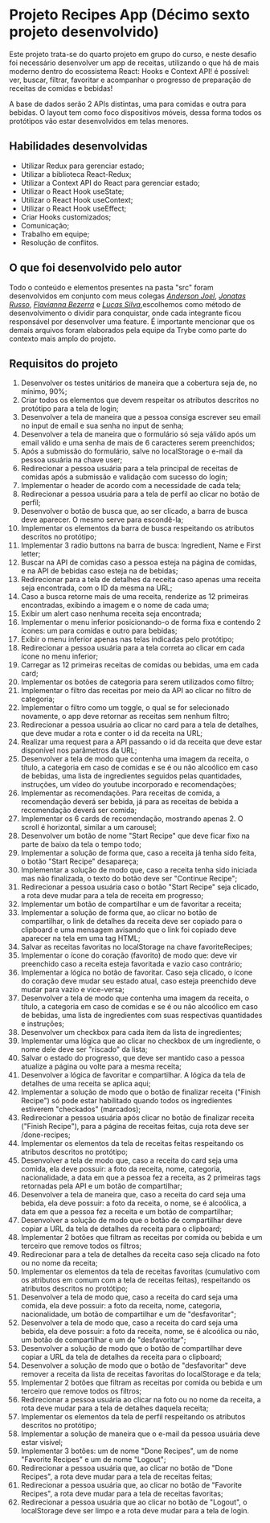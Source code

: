 # Projeto Recipes App (Décimo sexto projeto desenvolvido)

Este projeto trata-se do quarto projeto em grupo do curso, e neste desafio foi necessário desenvolver um app de receitas, utilizando o que há de mais moderno dentro do ecossistema React: Hooks e Context API! é possível: ver, buscar, filtrar, favoritar e acompanhar o progresso de preparação de receitas de comidas e bebidas!

A base de dados serão 2 APIs distintas, uma para comidas e outra para bebidas. O layout tem como foco dispositivos móveis, dessa forma todos os protótipos vão estar desenvolvidos em telas menores.

## Habilidades desenvolvidas

- Utilizar Redux para gerenciar estado;
- Utilizar a biblioteca React-Redux;
- Utilizar a Context API do React para gerenciar estado;
- Utilizar o React Hook useState;
- Utilizar o React Hook useContext;
- Utilizar o React Hook useEffect;
- Criar Hooks customizados;
- Comunicação;
- Trabalho em equipe;
- Resolução de conflitos.

## O que foi desenvolvido pelo autor

Todo o conteúdo e elementos presentes na pasta "src" foram desenvolvidos em conjunto com meus colegas _[Anderson Joel](https://github.com/andsjoel)_, _[Jonatas Russo](https://github.com/JonatasRusso)_, _[Flavianna Bezerra](https://github.com/flavianna)_ e _[Lucas Silva](https://github.com/lucassilvafs)_,escolhemos como método de desenvolvimento o dividir para conquistar, onde cada integrante ficou responsável por desenvolver uma feature. É importante mencionar que os demais arquivos foram elaborados pela equipe da Trybe como parte do contexto mais amplo do projeto.


## Requisitos do projeto

1. Desenvolver os testes unitários de maneira que a cobertura seja de, no mínimo, 90%;
2. Criar todos os elementos que devem respeitar os atributos descritos no protótipo para a tela de login;
3. Desenvolver a tela de maneira que a pessoa consiga escrever seu email no input de email e sua senha no input de senha;
4. Desenvolver a tela de maneira que o formulário só seja válido após um email válido e uma senha de mais de 6 caracteres serem preenchidos;
5. Após a submissão do formulário, salve no localStorage o e-mail da pessoa usuária na chave user;
6. Redirecionar a pessoa usuária para a tela principal de receitas de comidas após a submissão e validação com sucesso do login;
7. Implementar o header de acordo com a necessidade de cada tela;
8. Redirecionar a pessoa usuária para a tela de perfil ao clicar no botão de perfil;
9. Desenvolver o botão de busca que, ao ser clicado, a barra de busca deve aparecer. O mesmo serve para escondê-la;
10. Implementar os elementos da barra de busca respeitando os atributos descritos no protótipo;
11. Implementar 3 radio buttons na barra de busca: Ingredient, Name e First letter;
12. Buscar na API de comidas caso a pessoa esteja na página de comidas, e na API de bebidas caso esteja na de bebidas;
13. Redirecionar para a tela de detalhes da receita caso apenas uma receita seja encontrada, com o ID da mesma na URL;
14. Caso a busca retorne mais de uma receita, renderize as 12 primeiras encontradas, exibindo a imagem e o nome de cada uma;
15. Exibir um alert caso nenhuma receita seja encontrada;
16. Implementar o menu inferior posicionando-o de forma fixa e contendo 2 ícones: um para comidas e outro para bebidas;
17. Exibir o menu inferior apenas nas telas indicadas pelo protótipo;
18. Redirecionar a pessoa usuária para a tela correta ao clicar em cada ícone no menu inferior;
19. Carregar as 12 primeiras receitas de comidas ou bebidas, uma em cada card;
20. Implementar os botões de categoria para serem utilizados como filtro;
21. Implementar o filtro das receitas por meio da API ao clicar no filtro de categoria;
22. Implementar o filtro como um toggle, o qual se for selecionado novamente, o app deve retornar as receitas sem nenhum filtro;
23. Redirecionar a pessoa usuária ao clicar no card para a tela de detalhes, que deve mudar a rota e conter o id da receita na URL;
24. Realizar uma request para a API passando o id da receita que deve estar disponível nos parâmetros da URL;
25. Desenvolver a tela de modo que contenha uma imagem da receita, o título, a categoria em caso de comidas e se é ou não alcoólico em caso de bebidas, uma lista de ingredientes seguidos pelas quantidades, instruções, um vídeo do youtube incorporado e recomendações;
26. Implementar as recomendações. Para receitas de comida, a recomendação deverá ser bebida, já para as receitas de bebida a recomendação deverá ser comida;
27. Implementar os 6 cards de recomendação, mostrando apenas 2. O scroll é horizontal, similar a um carousel;
28. Desenvolver um botão de nome "Start Recipe" que deve ficar fixo na parte de baixo da tela o tempo todo;
29. Implementar a solução de forma que, caso a receita já tenha sido feita, o botão "Start Recipe" desapareça;
30. Implementar a solução de modo que, caso a receita tenha sido iniciada mas não finalizada, o texto do botão deve ser "Continue Recipe";
31. Redirecionar a pessoa usuária caso o botão "Start Recipe" seja clicado, a rota deve mudar para a tela de receita em progresso;
32. Implementar um botão de compartilhar e um de favoritar a receita;
33. Implementar a solução de forma que, ao clicar no botão de compartilhar, o link de detalhes da receita deve ser copiado para o clipboard e uma mensagem avisando que o link foi copiado deve aparecer na tela em uma tag HTML;
34. Salvar as receitas favoritas no localStorage na chave favoriteRecipes;
35. Implementar o ícone do coração (favorito) de modo que: deve vir preenchido caso a receita esteja favoritada e vazio caso contrário;
36. Implementar a lógica no botão de favoritar. Caso seja clicado, o ícone do coração deve mudar seu estado atual, caso esteja preenchido deve mudar para vazio e vice-versa;
37. Desenvolver a tela de modo que contenha uma imagem da receita, o título, a categoria em caso de comidas e se é ou não alcoólico em caso de bebidas, uma lista de ingredientes com suas respectivas quantidades e instruções;
38. Desenvolver um checkbox para cada item da lista de ingredientes;
39. Implementar uma lógica que ao clicar no checkbox de um ingrediente, o nome dele deve ser "riscado" da lista;
40. Salvar o estado do progresso, que deve ser mantido caso a pessoa atualize a página ou volte para a mesma receita;
41. Desenvolver a lógica de favoritar e compartilhar. A lógica da tela de detalhes de uma receita se aplica aqui;
42. Implementar a solução de modo que o botão de finalizar receita ("Finish Recipe") só pode estar habilitado quando todos os ingredientes estiverem "checkados" (marcados);
43. Redirecionar a pessoa usuária após clicar no botão de finalizar receita ("Finish Recipe"), para a página de receitas feitas, cuja rota deve ser /done-recipes;
44. Implementar os elementos da tela de receitas feitas respeitando os atributos descritos no protótipo;
45. Desenvolver a tela de modo que, caso a receita do card seja uma comida, ela deve possuir: a foto da receita, nome, categoria, nacionalidade, a data em que a pessoa fez a receita, as 2 primeiras tags retornadas pela API e um botão de compartilhar;
46. Desenvolver a tela de maneira que, caso a receita do card seja uma bebida, ela deve possuir: a foto da receita, o nome, se é alcoólica, a data em que a pessoa fez a receita e um botão de compartilhar;
47. Desenvolver a solução de modo que o botão de compartilhar deve copiar a URL da tela de detalhes da receita para o clipboard;
48. Implementar 2 botões que filtram as receitas por comida ou bebida e um terceiro que remove todos os filtros;
49. Redirecionar para a tela de detalhes da receita caso seja clicado na foto ou no nome da receita;
50. Implementar os elementos da tela de receitas favoritas (cumulativo com os atributos em comum com a tela de receitas feitas), respeitando os atributos descritos no protótipo;
51. Desenvolver a tela de modo que, caso a receita do card seja uma comida, ela deve possuir: a foto da receita, nome, categoria, nacionalidade, um botão de compartilhar e um de "desfavoritar";
52. Desenvolver a tela de modo que, caso a receita do card seja uma bebida, ela deve possuir: a foto da receita, nome, se é alcoólica ou não, um botão de compartilhar e um de "desfavoritar";
53. Desenvolver a solução de modo que o botão de compartilhar deve copiar a URL da tela de detalhes da receita para o clipboard;
54. Desenvolver a solução de modo que o botão de "desfavoritar" deve remover a receita da lista de receitas favoritas do localStorage e da tela;
55. Implementar 2 botões que filtram as receitas por comida ou bebida e um terceiro que remove todos os filtros;
56. Redirecionar a pessoa usuária ao clicar na foto ou no nome da receita, a rota deve mudar para a tela de detalhes daquela receita;
57. Implementar os elementos da tela de perfil respeitando os atributos descritos no protótipo;
58. Implementar a solução de maneira que o e-mail da pessoa usuária deve estar visível;
59. Implementar 3 botões: um de nome "Done Recipes", um de nome "Favorite Recipes" e um de nome "Logout";
60. Redirecionar a pessoa usuária que, ao clicar no botão de "Done Recipes", a rota deve mudar para a tela de receitas feitas;
61. Redirecionar a pessoa usuária que, ao clicar no botão de "Favorite Recipes", a rota deve mudar para a tela de receitas favoritas;
62. Redirecionar a pessoa usuária que ao clicar no botão de "Logout", o localStorage deve ser limpo e a rota deve mudar para a tela de login.
